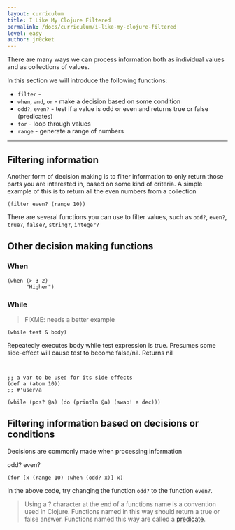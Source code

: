 ```yaml
---
layout: curriculum
title: I Like My Clojure Filtered
permalink: /docs/curriculum/i-like-my-clojure-filtered
level: easy
author: jr0cket
---
```


There are many ways we can process information both as individual values and as collections of values.  

In this section we will introduce the following functions:

* `filter` - 
* `when`, `and`, `or` - make a decision based on some condition
* `odd?`, `even?` - test if a value is odd or even and returns true or false (predicates)
* `for` - loop through values
* `range` - generate a range of numbers

<hr />


## Filtering information

Another form of decision making is to filter information to only return those parts you are interested in, based on some kind of criteria.  A simple example of this is to return all the even numbers from a collection

~~~klipse
(filter even? (range 10))
~~~

There are several functions you can use to filter values, such as `odd?`, `even?`, `true?`, `false?`, `string?`, `integer?`



## Other decision making functions



### When

~~~klipse
(when (> 3 2)
      "Higher")
~~~


### While

> FIXME: needs a better example

    (while test & body)

Repeatedly executes body while test expression is true. Presumes
some side-effect will cause test to become false/nil. Returns nil


<!-- Using expression evaluation fix to make string appear as a value in klipse -->
<pre><code class="language-klipse" data-eval-context="expr">

;; a var to be used for its side effects
(def a (atom 10))
;; #'user/a

(while (pos? @a) (do (println @a) (swap! a dec)))
</code></pre>




## Filtering information based on decisions or conditions

Decisions are commonly made when processing information

odd?
even?

~~~klipse
(for [x (range 10) :when (odd? x)] x)
~~~

In the above code, try changing the function `odd?` to the function `even?`.

> Using a ? character at the end of a functions name is a convention used in Clojure.  Functions named in this way should return a true or false answer.  Functions named this way are called a [predicate](https://en.wikipedia.org/wiki/Predicate_(mathematical_logic)).




